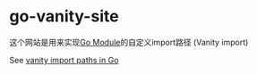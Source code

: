 # go-vanity-site

这个网站是用来实现[Go Module](https://blog.golang.org/using-go-modules)的自定义import路径 (Vanity import)

See [vanity import paths in Go](https://sagikazarmark.hu/blog/vanity-import-paths-in-go/)


